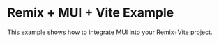 # Remix + MUI + Vite Example

This example shows how to integrate MUI into your Remix+Vite project.
